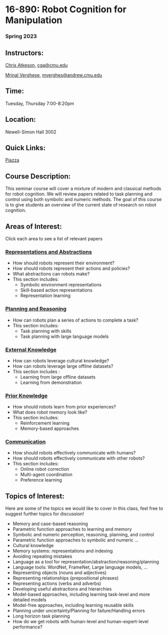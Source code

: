 # 16-890: Robot Cognition for Manipulation

### Spring 2023

## Instructors:

[Chris Atkeson](http://www.cs.cmu.edu/~cga/), cga@cmu.edu

[Mrinal Verghese](http://mrinal.verghese.org/), mverghes@andrew.cmu.edu

## Time:

Tuesday, Thursday 7:00-8:20pm

## Location:

Newell-Simon Hall 3002

## Quick Links:

[Piazza](https://piazza.com/cmu/spring2023/16890/home)

## Course Description:

This seminar course will cover a mixture of modern and classical methods for robot cognition. We will review papers related to task planning and control using both symbolic and numeric methods. The goal of this course is to give students an overview of the current state of research on robot cognition.

## Areas of Interest:

Click each area to see a list of relevant papers

### [Representations and Abstractions](Representations_and_Abstractions.md)

- How should robots represent their environment?
- How should robots represent their actions and policies?
- What abstractions can robots make?
- This section includes:
    - Symbolic environment representations
    - Skill-based action representations
    - Representation learning

### [Planning and Reasoning](Planning_and_Reasoning.md)

- How can robots plan a series of actions to complete a task?
- This section includes:
    - Task planning with skills
    - Task planning with large language models

### [External Knowledge](External_Knowledge.md)

- How can robots leverage cultural knowledge?
- How can robots leverage large offline datasets?
- This section includes :
    - Learning from large offline datasets
    - Learning from demonstration

### [Prior Knowledge](Prior_Knowledge.md)

- How should robots learn from prior experiences?
- What does robot memory look like?
- This section includes:
    - Reinforcement learning
    - Memory-based approaches

### [Communication](Communication.md)

- How should robots effectively communicate with humans?
- How should robots effectively communicate with other robots?
- This section includes:
    - Online robot correction
    - Multi-agent coordination
    - Preference learning

## Topics of Interest:

Here are some of the topics we would like to cover in this class, feel free to suggest further topics for discussion!

- Memory and case-based reasoning
- Parametric function approaches to learning and memory
- Symbolic and numeric perception, reasoning, planning, and control
- Parametric function approaches to symbolic and numeric …
- Cultural knowledge
- Memory systems: representations and indexing
- Avoiding repeating mistakes
- Language as a tool for representation/abstraction/reasoning/planning
- Language tools: WordNet, FrameNet, Large language models, …
- Representing objects (nouns and adjectives)
- Representing relationships (prepositional phrases)
- Representing actions (verbs and adverbs)
- Developing useful abstractions and hierarchies
- Model-based approaches, including learning task-level and more detailed models
- Model-free approaches, including learning reusable skills
- Planning under uncertainty/Planning for failure/Handling errors
- Long horizon task planning
- How do we get robots with human-level and human-expert-level performance?
